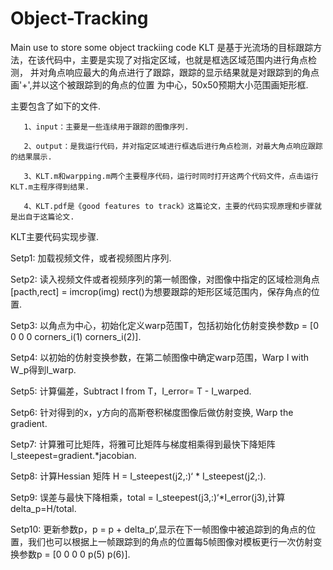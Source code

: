 # Object-Tracking
Main use to store some object trackiing code 
KLT 是基于光流场的目标跟踪方法，在该代码中，主要是实现了对指定区域，也就是框选区域范围内进行角点检测，
并对角点响应最大的角点进行了跟踪，跟踪的显示结果就是对跟踪到的角点画'+',并以这个被跟踪到的角点的位置
为中心，50x50预期大小范围画矩形框.

主要包含了如下的文件.

       1、input：主要是一些连续用于跟踪的图像序列.

       2、output：是我运行代码，并对指定区域进行框选后进行角点检测，对最大角点响应跟踪的结果展示.

       3、KLT.m和warpping.m两个主要程序代码，运行时同时打开这两个代码文件，点击运行KLT.m主程序得到结果.

       4、KLT.pdf是《good features to track》这篇论文，主要的代码实现原理和步骤就是出自于这篇论文.
       
KLT主要代码实现步骤.

Setp1:  加载视频文件，或者视频图片序列.

Setp2:  读入视频文件或者视频序列的第一帧图像，对图像中指定的区域检测角点  [pacth,rect] = imcrop(img)  rect()为想要跟踪的矩形区域范围内，保存角点的位置.

Setp3:  以角点为中心，初始化定义warp范围T，包括初始化仿射变换参数p = [0 0 0 0 corners_i(1) corners_i(2)].

Setp4:  以初始的仿射变换参数，在第二帧图像中确定warp范围，Warp I with W_p得到I_warp.

Setp5:  计算偏差，Subtract I from T，I_error= T - I_warped.

Setp6:  针对得到的x，y方向的高斯卷积梯度图像后做仿射变换, Warp the gradient.

Setp7:  计算雅可比矩阵，将雅可比矩阵与梯度相乘得到最快下降矩阵 I_steepest=gradient.*jacobian.

Setp8:  计算Hessian 矩阵 H =  I_steepest(j2,:)‘ * I_steepest(j2,:).

Setp9:  误差与最快下降相乘，total = I_steepest(j3,:)‘*I_error(j3),计算delta_p=H/total.

Setp10:  更新参数p，p = p + delta_p‘,显示在下一帧图像中被追踪到的角点的位置，我们也可以根据上一帧跟踪到的角点的位置每5帧图像对模板更行一次仿射变换参数p = [0 0 0 0 p(5) p(6)].
